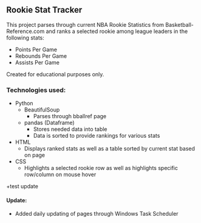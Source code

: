 ## Rookie Stat Tracker

This project parses through current NBA Rookie Statistics from Basketball-Reference.com and ranks a selected rookie among league leaders in the following stats:
* Points Per Game
* Rebounds Per Game
* Assists Per Game

Created for educational purposes only.

### Technologies used:
* Python
    * BeautifulSoup
        * Parses through bballref page
    * pandas (Dataframe)
        * Stores needed data into table
        * Data is sorted to provide rankings for various stats
* HTML
    * Displays ranked stats as well as a table sorted by current stat based on page
* CSS
    * Highlights a selected rookie row as well as highlights specific row/column on mouse hover


+test update

#### Update:
* Added daily updating of pages through Windows Task Scheduler
